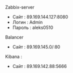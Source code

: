 Zabbix-server 
 * Сайт   : 89.169.144.127:8080
 * Логин  : Admin
 * Пароль : aleks0510

Balancer
 * Сайт   : 89.169.145.0/:80

Kibana :
 * Сайт   : 89.169.142.88:5666

